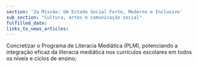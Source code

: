 ```yaml
---
section: '2a Missão: Um Estado Social Forte, Moderno e Inclusivo'
sub_section: "Cultura, artes e comunicação social"
fulfilled_date:
links_to_news_articles:
---
```


Concretizar o Programa de Literacia Mediática (PLM), potenciando a integração eficaz da literacia mediática nos currículos escolares em todos os níveis e ciclos de ensino;